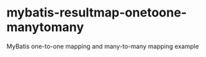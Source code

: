 # mybatis-resultmap-onetoone-manytomany

MyBatis one-to-one mapping and many-to-many mapping example
